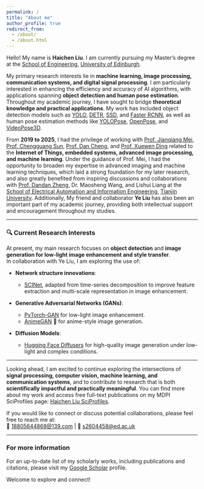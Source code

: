 ```yaml
---
permalink: /
title: "About me"
author_profile: true
redirect_from: 
  - /about/
  - /about.html
---
```


Hello! My name is **Haichen Liu**. I am currently pursuing my Master’s degree at the [School of Engineering](https://eng.ed.ac.uk/), [University of Edinburgh](https://www.ed.ac.uk/).  


My primary research interests lie in **machine learning, image processing, communication systems, and digital signal processing**. I am particularly interested in enhancing the efficiency and accuracy of AI algorithms, with applications spanning **object detection and human pose estimation**. Throughout my academic journey, I have sought to bridge **theoretical knowledge and practical applications**. My work has included object detection models such as [YOLO](https://github.com/ultralytics/ultralytics), [DETR](https://github.com/facebookresearch/detr), [SSD](https://github.com/amdegroot/ssd.pytorch), and [Faster RCNN](https://github.com/jwyang/faster-rcnn.pytorch), as well as human pose estimation methods like [YOLOPose](https://arxiv.org/abs/2204.06806), [OpenPose](https://github.com/CMU-Perceptual-Computing-Lab/openpose), and [VideoPose3D](https://github.com/facebookresearch/VideoPose3D).


From **2019 to 2025**, I had the privilege of working with [Prof. Jianqiang Mei](https://dianzi.tute.edu.cn/info/1291/25232.htm), [Prof. Chengguang Sun](https://dianzi.tute.edu.cn/info/1291/25242.htm), [Prof. Dan Cheng](https://dianzi.tute.edu.cn/info/1291/25162.htm), and [Prof. Xuewen Ding](https://dianzi.tute.edu.cn/info/1291/25172.htm) related to the **Internet of Things, embedded systems, advanced image processing, and machine learning**. Under the guidance of Prof. Mei, I had the opportunity to broaden my expertise in advanced imaging and machine learning techniques, which laid a strong foundation for my later research, and also greatly benefited from inspiring discussions and collaborations with [Prof. Dandan Zheng](https://seea.tju.edu.cn/info/1013/1563.htm), Dr. Maosheng Wang, and Lishui Liang at the [School of Electrical Automation and Information Engineering](https://seea.tju.edu.cn/index.htm), [Tianjin University](https://www.tju.edu.cn/). Additionally, My friend and collaborator **Ye Liu** has also been an important part of my academic journey, providing both intellectual support and encouragement throughout my studies.

---

### 🔍 Current Research Interests
At present, my main research focuses on **object detection** and **image generation for low-light image enhancement and style transfer**.  
In collaboration with Ye Liu, I am exploring the use of:  

- **Network structure innovations**:  
  - [SCINet](https://github.com/cure-lab/SCINet), adapted from time-series decomposition to improve feature extraction and multi-scale representation in image enhancement.  

- **Generative Adversarial Networks (GANs)**:  
  - [PyTorch-GAN](https://github.com/eriklindernoren/PyTorch-GAN) for low-light image enhancement.  
  - [AnimeGAN](https://github.com/TachibanaYoshino/AnimeGAN) 🎨 for anime-style image generation.  

- **Diffusion Models**:  
  - [Hugging Face Diffusers](https://github.com/huggingface/diffusers) for high-quality image generation under low-light and complex conditions.  

---

Looking ahead, I am excited to continue exploring the intersections of **signal processing, computer vision, machine learning, and communication systems**, and to contribute to research that is both **scientifically impactful and practically meaningful**. You can find more about my work and access free full-text publications on my MDPI SciProfiles page: [Haichen Liu SciProfiles](https://sciprofiles.com/profile/HaichenLiu).  

If you would like to connect or discuss potential collaborations, please feel free to reach me at:  
📧 18805644868@139.com | 📧 s2604458@ed.ac.uk  

---

### For more information
For an up-to-date list of my scholarly works, including publications and citations, please visit my [Google Scholar](https://scholar.google.com/citations?hl=en&user=wv4jqDEAAAAJ) profile.  

Welcome to explore and connect!  


